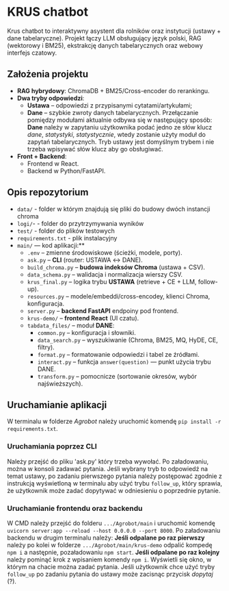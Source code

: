 # KRUS chatbot
Krus chatbot to interaktywny asystent dla rolników oraz instytucji (ustawy + dane tabelaryczne). Projekt łączy LLM obsługujący język polski, RAG (wektorowy i BM25), ekstrakcję danych tabelarycznych oraz webowy interfejs czatowy.
## Założenia projektu
* **RAG hybrydowy**: ChromaDB + BM25/Cross-encoder do rerankingu.
* **Dwa tryby odpowiedzi**:
  * **Ustawa** – odpowiedzi z przypisanymi cytatami/artykułami;
  * **Dane** – szybkie zwroty danych tabelarycznych.
Przełączanie pomiędzy modułami aktualnie odbywa się w następujący sposób:
**Dane** należy w zapytaniu użytkownika podać jedno ze słów klucz *dane*, *statystyki*, *statystycznie*, wtedy zostanie użyty moduł do zapytań tabelarycznych.
Tryb ustawy jest domyślnym trybem i nie trzeba wpisywać słów klucz aby go obsługiwać.   
* **Front + Backend**:
  * Frontend w React.
  * Backend w Python/FastAPI.
## Opis repozytorium
* `data/` - folder w którym znajdują się pliki do budowy dwóch instancji chroma 
* `logi/`- - folder do przytrzymywania wyników 
* `test/` - folder do plików testowych 
* `requirements.txt` - plik instalacyjny
* `main/` — kod aplikacji:**
    * `.env` – zmienne środowiskowe (ścieżki, modele, porty).
    * `ask.py` – **CLI** (router: USTAWA ↔ DANE).
    * `build_chroma.py` – **budowa indeksów Chroma** (ustawa + CSV).
    * `data_schema.py` – walidacja i normalizacja wierszy CSV.
    * `krus_final.py` – logika trybu **USTAWA** (retrieve + CE + LLM, follow-up).
    * `resources.py` – modele/embeddi/cross-encodey, klienci Chroma, konfiguracja.
    * `server.py` – **backend FastAPI** endpoiny pod frontend.
    * `krus-demo/` – **frontend React** (UI czatu).
    * `tabdata_files/` – moduł **DANE**:
        * `common.py` – konfiguracja i słowniki.
        * `data_search.py` – wyszukiwanie (Chroma, BM25, MQ, HyDE, CE, filtry).
        * `format.py` – formatowanie odpowiedzi i tabel ze źródłami.
        * `interact.py` – funkcja `answer(question)` — punkt użycia trybu DANE.
        * `transform.py` – pomocnicze (sortowanie okresów, wybór najświeższych).

## Uruchamianie aplikacji 
W terminalu w folderze *Agrobot* należy uruchomić komendę `pip install -r requirements.txt`. 
### Uruchamiania poprzez CLI
Należy przejść do pliku 'ask.py' który trzeba wywołać. Po załadowaniu, można w konsoli zadawać pytania. Jeśli wybrany tryb to odpowiedź na temat ustawy, po zadaniu pierwszego pytania należy postępować zgodnie z instrukcją wyświetloną w terminalu aby użyć trybu `follow_up`, który sprawia, że użytkownik może zadać dopytywać w odniesieniu o poprzednie pytanie. 
### Uruchamianie frontendu oraz backendu
W CMD należy przejść do folderu `.../Agrobot/main` i uruchomić komendę `uvicorn server:app --reload --host 0.0.0.0 --port 8000`. Po załadowaniu backendu w drugim terminalu należy:
**Jeśli odpalane po raz pierwszy** należy po kolei w folderze `.../Agrobot/main/krus-demo` odpalić kompedę `npm i` a następnie, pozaładowaniu `npm start`. 
**Jeśli odpalane po raz kolejny** należy pominąć krok z wpisaniem komendy `npm i`.
Wyświetli się okno, w którym na chacie można zadać pytania. Jeśli użytkownik chce użyć tryby `follow_up` po zadaniu pytania do ustawy może zacisnąc przycisk *dopytaj* (?). 
